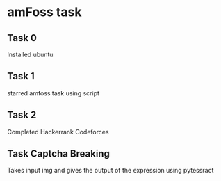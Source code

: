 <h1>amFoss task</h1>
<h2>Task 0</h2>
Installed ubuntu

<h2>Task 1</h2>
starred amfoss task using  script

<h2>Task 2</h2>
Completed Hackerrank Codeforces

<h2>Task Captcha Breaking</h2>
Takes input img and gives the output of the expression using pytessract

